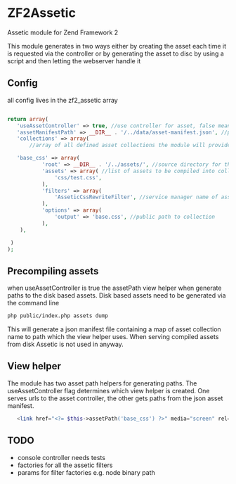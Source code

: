 ZF2Assetic
==========

Assetic module for Zend Framework 2

This module generates in two ways either by creating the asset each time it is requested via the controller or by generating the asset to disc by using a script and then letting the webserver handle it

## Config

all config lives in the zf2_assetic array
``` php

return array(
   'useAssetController' => true, //use controller for asset, false means read from disk, recommend true for dev
   'assetManifestPath' => __DIR__ . '/../data/asset-manifest.json', //path to a json file that maps the assetName to it's path on disk, generated by build script
   'collections' => array(
       //array of all defined asset collections the module will provide

   'base_css' => array(
           'root' => __DIR__ . '/../assets/', //source directory for this collection's assets
           'assets' => array( //list of assets to be compiled into collection
               'css/test.css',
           ),
           'filters' => array(
               'AsseticCssRewriteFilter', //service manager name of assetic filters to apply
           ),
           'options' => array(
               'output' => 'base.css', //public path to collection
           ),
    ),

 )
);
```

## Precompiling assets

when useAssetController is true the assetPath view helper when generate paths to the disk based assets.
Disk based assets need to be generated via the command line

``` sh
php public/index.php assets dump
```
This will generate a json manifest file containing a map of asset collection name to path which the view helper uses.
When serving compiled assets from disk Assetic is not used in anyway.


## View helper

The module has two asset path helpers for generating paths. The useAssetController flag determines which view helper is created.
One serves urls to the asset controller, the other gets paths from the json asset manifest. 

``` php
   <link href="<?= $this->assetPath('base_css') ?>" media="screen" rel="stylesheet" type="text/css">
```

## TODO

 - console controller needs tests
 - factories for all the assetic filters
 - params for filter factories e.g. node binary path
